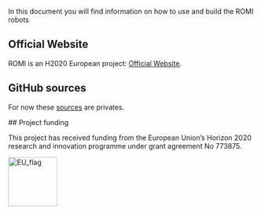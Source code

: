In this document you will find information on how to use and build the ROMI robots

## Official Website
ROMI is an H2020 European project: [Official Website](https://romi-project.eu/).

## GitHub sources
For now these [sources](https://github.com/romi) are privates.

## Project funding

This project has received funding from the European Union’s Horizon 2020 research and innovation programme under grant agreement No 773875.

<img src="https://romi-project.eu/wp-content/themes/romi/assets/images/eu_flag.svg" alt="EU_flag" title="European Flag" height="100" />